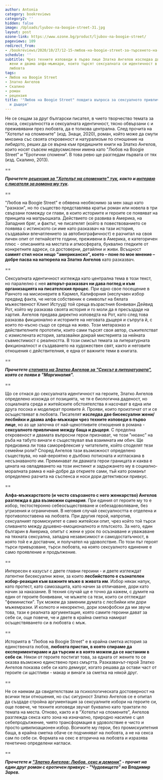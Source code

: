```yaml
---
author: Antonia
category: bookreviews
category2: ''
hidden: false
image: /Uploads/lyubov-na-boogie-street-31.jpg
layout: post
ozone-link: https://www.ozone.bg/product/ljubov-na-boogie-street/
pageviews: 109
redirect_from:
- /bookreviews/2020/10/27/12-15-любов-на-boogie-street-за-търсенето-на-сексуалната-идентичност-в-любовта
schedule: ''
subtitle: Чрез техните изповеди в първо лице Златко Ангелов изследва две бисексуални
  жени и двама алфа-мъжкари, които търсят сексуалната си идентичност в контекста на
  любовта
tags:
- Любов на Boogie Street
- Златко Ангелов
- Скалино
- роман
- рецензия
title: '"Любов на Boogie Street" повдига въпроса за сексуалното привличане между баща
  и дъщеря'
---
```


Не се сещам за друг български писател, в чието творчество темата за секса, сексуалността и сексуалната идентичност, тясно обвързани с и преживявани през любовта, да е толкова централна. След прочита на "Хотелът на спомените" (изд. Знаци, 2020), роман, който може да смути мнозина със своята откровеност и натурализъм по отношение на либидото, реших да се върна към предишните книги на Златко Ангелов, които носят съвсем недвусмислени имена като "Любов на Boogie Street" и "Еротични спомени". В това ревю ще разгледам първата от тях (изд. Скалино, 2013).

\==

***Прочетете [рецензия за "Хотелът на спомените" тук](https://literaturnirazgovori.com/bookreviews/2020/01/14/11-31-%D1%80%D0%B5%D1%86%D0%B5%D0%BD%D0%B7%D0%B8%D1%8F-%D1%85%D0%BE%D1%82%D0%B5%D0%BB%D1%8A%D1%82-%D0%BD%D0%B0-%D1%81%D0%BF%D0%BE%D0%BC%D0%B5%D0%BD%D0%B8%D1%82%D0%B5-%D0%BD%D0%B0-%D0%B7%D0%BB%D0%B0%D1%82%D0%BA%D0%BE-%D0%B0%D0%BD%D0%B3%D0%B5%D0%BB%D0%BE%D0%B2-%D1%80%D0%B0%D1%81%D0%BE%D0%B2-%D1%80%D0%BE%D0%BC%D0%B0%D0%BD-%D0%B7%D0%B0-%D0%BB%D0%B8%D0%B1%D0%B8%D0%B4%D0%BE%D1%82%D0%BE-%D0%BA%D0%BE%D0%B5%D1%82%D0%BE-%D1%81%D1%8A%D0%B7%D0%B8%D0%B4%D0%B0%D0%B2%D0%B0-%D0%B8-%D1%80%D1%83%D1%88%D0%B8.html), както и [интервю с писателя за романа му тук](https://literaturnirazgovori.com/interviews/2020/01/28/11-17-%D0%B7%D0%BB%D0%B0%D1%82%D0%BA%D0%BE-%D0%B0%D0%BD%D0%B3%D0%B5%D0%BB%D0%BE%D0%B2-%D0%B7%D0%B0-%D1%81%D0%B5%D0%BA%D1%81%D1%83%D0%B0%D0%BB%D0%BD%D0%BE%D1%81%D1%82%D1%82%D0%B0-%D0%B8-%D1%81%D0%B5%D0%BA%D1%81%D0%B8%D0%B7%D0%BC%D0%B0-%D0%B2%D0%BB%D0%B0%D1%81%D1%82%D1%82%D0%B0-%D0%B8-%D0%B1%D0%B0%D1%89%D0%B8%D0%BD%D1%81%D1%82%D0%B2%D0%BE%D1%82%D0%BE-%D0%BA%D0%BE%D0%BC%D1%83%D0%BD%D0%B8%D0%B7%D0%BC%D0%B0-%D0%B8-%D1%81%D1%8A%D0%B2%D1%80%D0%B5%D0%BC%D0%B5%D0%BD%D0%BD%D0%B0%D1%82%D0%B0-%D0%BB%D0%B8%D1%82%D0%B5%D1%80%D0%B0%D1%82%D1%83%D1%80%D0%B0.html).***

\==

"Любов на Boogie Street" е обявена необяснимо за мен защо като "разкази", но по същество представлява кратък роман или новела в три свързани помежду си глави, в които историите и героите се появяват на принципа на матрьошката. Действието се развива в Америка, на Западния бряг, и фактът, че писателят (който в повествованието се появява с истинското си име като разказвач на тази история, създавайки впечатлението за автобиографичност) е разчитал на своя личен опит от петнайсетте години, преживени в Америка, е категоричен плюс - описанията на местата и атмосферата, буквално гледките от конкретните адреси, са достоверни, детайлни и живи. Всъщност **самият стил носи нещо "американско", което – поне по мое мнение – добре пасва на натюрела на Златко Ангелов** като разказвач.

\==

Сексуалната идентичност изглежда като централна тема в този текст, но паралелно с нея **авторът-разказвач ни дава поглед и към организацията на писателския процес**. При едно свое посещение в Ранчото на мисионерите в Кармел, Калифорния (неслучаен избор предвид факта, че негов собственик е символът на бялата мъжественост Клинт Истууд) той среща възрастния бонвиван Дейвид Рот, който му разказва своята история и го моли да я пресъздаде на хартия. Ангелов предава директно изповедта на Рот, като след това разказва фикционално и историите на неговата дъщеря и съпруга й, с които по-късно също се среща на живо. Този метаразказ и действителните прототипи, които сами търсят своя автор, съжителстват с измислената история, запазвайки докрай мистерията за нейната съвместимост с реалността. В този смисъл темата за литературната фикционалност и създаването на художествен свят, както и неговите отношения с действителния, е една от важните теми в книгата.

\==

***Прочетете [статията на Златко Ангелов за "Сексът в литературата"](https://www.marginalia.bg/avtorski-rubriki/zlatko-angelov-seksat-v-literaturata/), която се появи в "Маргиналия".***

\==

Що се отнася до сексуалната идентичност на героите, Златко Ангелов определено изхожда от позицията, че тя е биологична даденост, но социалната среда и житейските обстоятелства я насочват в една или друга посока и моделират проявите й. Прояви, които произтичат от и се осъществяват в любовта. Писателят **изследва две бисексуални жени/лесбийки и двама алфа-мъжкари чрез техните изповеди в първо лице**, но аз ще започна от най-щекотливите отношения в романа - **сексуалното привличане между баща и дъщеря**. С пределна откровеност и двамата въпросни герои признават, че този "нюанс" на ръба на табуто винаги е съществувал във взаимната им обич. Ще предизвика ли това саморефлексия у читателите, който споделят тези семейни роли? Според Ангелов тази възможност определено съществува, но най-вероятно е дълбоко потисната и изтласкана в несъзнаваното им. Преминават ли двамата герои границата и каква е цената на овладяването на този инстинкт и задържането му в социално-моралната рамка е най-добре да откриете сами, тъй като романът определено разчита на съспенса и носи дори детективски привкус.

\==

**Алфа-мъжкарството (и често свързаното с него женкарство) Ангелов разглежда в два възможни сценария**. При единия от героите му то е избор, тестостеронно себеосъществяване и себезадоволяване, без угризения и ограничения. В неговия случай сексуалността е отделена и противопоставена на любовта. При другия герой, напротив, сексуалният промискуитет е само житейски опит, чрез който той търси сливането между душевно-емоционалното и плътското. За него, един българин в Америка, опитът с жени е урок по осъзнаване и уважаване на тяхната сексуална, западна независимост и самодостатъчност, в която той е и доставчик, и получател на удоволствие. По този път героят търси привързване, търси любовта, на която сексуалното единение е само проявление и продължение.

\==

Интересен е казусът с двете главни героини - и двете изглеждат латентни бисексуални жени, за които **лесбийството е съзнателен избор-реакция към важните мъже в живота им**. Избор някак напук, като протест, като самозащита, като начин за отличаване, дори като начин за наказание. В техния случай ще е точно да кажем, с думите на един от героите бонвивани, че мъжете са тези, които си отглеждат "феминистки". Тук можем да заменим думата с лесбийки или дори мъжемразки. И колкото и некоректно, дори хомофобски да ми звучи това, тази е реалната аргументация, която самите героини дават за себе си, още повече, че и двете в крайна сметка намират осъществяването си в любовта с мъж.

\==

Историята в "Любов на Boogie Street" е в крайна сметка история за единствената любов, **любовта пристан, в която спираме да експериментираме и да търсим и в която можем да се настаним в себе си**. Някои от героите постигат това, за едната от жените то се оказва възможно единствено през смъртта. Разказвачът-герой Златко Ангелов показва себе си като демиург, когато решава да остави част от героите си щастливи - макар и винаги за сметка на някой друг.

\==

Не се наемам да свидетелствам за психологическата достоверност на всички тези отношения, но със сигурност Златко Ангелов се е опитал да създаде стройна аргументация за сексуалните избори на героите си, още повече, че техните изповеди звучат буквално като трактати по темата на места. Отново, както и в "Хотелът на спомените", Ангелов разглежда секса като зона на изначално, природно насилие с цел себепродължение, чиято трансформация в удоволствие е чисто и просто цивилизационен избор. Всичките му герои, без промискуитетния баща, в крайна сметка обаче се подчиняват на любовта, а не на секса сам по себе си. Формата на секс е вторична на любовта и изразява генетично определени нагласи.

\==

***Прочетете и ["Златко Ангелов: Любов, секс и демони"](https://www.marginalia.bg/avtorski-rubriki/zlatko-angelov-lyubov-seks-i-demoni/?fbclid=IwAR05V0XtGgoaOmEHxKoQmFoEkoKFLn_hTdZ_9Ba-rx8VdY8O09eFPq2hAsE) - прочит на един друг роман с еротичен привкус - "Чудовището" на Владимир Зарев.***